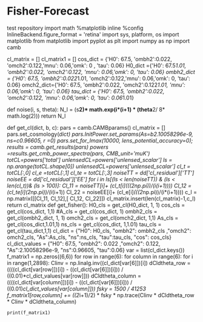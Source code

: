 # Fisher-Forecast
test repository
import math
%matplotlib inline
%config InlineBackend.figure_format = 'retina'
import sys, platform, os
import matplotlib
from matplotlib import pyplot as plt
import numpy as np
import camb


cl_matrix = []
cl_matrix1 = []
cos_dict = {'H0': 67.5, 'ombh2':0.022, 'omch2':0.122,'mnu': 0.06,'omk': 0 , 'tau': 0.06}
H0_dict ={'H0': 67.5*1.01, 'ombh2':0.022, 'omch2':0.122, 'mnu': 0.06,'omk': 0, 'tau': 0.06}
ombh2_dict = {'H0': 67.5, 'ombh2':0.022*1.01, 'omch2':0.122,'mnu': 0.06,'omk': 0, 'tau': 0.06}
omch2_dict={'H0': 67.5, 'ombh2':0.022, 'omch2':0.122*1.01, 'mnu': 0.06,'omk': 0, 'tau': 0.06}
tau_dict = {'H0': 67.5, 'ombh2':0.022, 'omch2':0.122, 'mnu': 0.06,'omk': 0, 'tau': 0.06*1.01}

def  noise(i, s, theta):
        N_l = (s**2)* math.exp(i*(i+1) * (theta**2/ 8* math.log(2)))
        return N_l
    
def get_cl(dict, b, c):
        pars = camb.CAMBparams()
        cl_matrix = []
        pars.set_cosmology(**dict)
        pars.InitPower.set_params(As=b*2.10058296e-9, ns=c*0.96605, r =0)
        pars.set_for_lmax(10000, lens_potential_accuracy=0);
        results = camb.get_results(pars)
        powers =results.get_cmb_power_spectra(pars, CMB_unit='muK')
        totCL=powers['total']
        unlensedCL=powers['unlensed_scalar']
        ls = np.arange(totCL.shape[0])
        unlensedCL=powers['unlensed_scalar']
        cl_t = totCL[:,0]
        cl_e =totCL[:,1]
        cl_te = totCL[:,3]
        noiseTT = dd['cl_residual']['TT']
        noiseEE = dd['cl_residual']['EE']
        for i in ls[(ls < len(noiseTT)) & (ls < len(cl_t))& (ls > 100)]:
            Cl_11 = noiseTT[i]+ (cl_t[i]*(((2*np.pi))/(i*(i+1))))
            Cl_12 = (cl_te[i]*(2*np.pi))/(i*(i+1))
            Cl_22 = noiseEE[i]+ (cl_e[i]*(((2*np.pi))/(i*(i+1))))
            c_l   = np.matrix([[Cl_11,  Cl_12],[ Cl_12, Cl_22]])
            cl_matrix.insert(len(cl_matrix)-1,c_l)
        return cl_matrix
def get_fisher():
    H0_cls = get_cl(H0_dict, 1, 1)
    cos_cls = get_cl(cos_dict, 1,1)
    #A_cls = get_cl(cos_dict, 1)
    ombh2_cls = get_cl(ombh2_dict, 1, 1)
    omch2_cls = get_cl(omch2_dict, 1,1)
    As_cls = get_cl(cos_dict,1.01,1)
    ns_cls = get_cl(cos_dict, 1,1.01)
    tau_cls = get_cl(tau_dict,1,1)
    cl_dict = {"H0": H0_cls, "ombh2": ombh2_cls ,"omch2": omch2_cls, "As":As_cls, "ns":ns_cls, "tau":tau_cls,  "cos": cos_cls}  
    cl_dict_values = {"H0": 67.5, "ombh2": 0.022  ,"omch2": 0.122, "As":2.10058296e-9, "ns":0.96605, "tau":0.06} 
    var = list(cl_dict.keys())
    f_matrix1 = np.zeros((6,6))
    for row in range(6):
        for column in range(6):
            for i in range(1,2898):
                Clinv = np.linalg.inv((cl_dict[var[6]])[i])
                dCldtheta_row = ((((cl_dict[var[row]])[i]) - ((cl_dict[var[6]])[i])) / ((0.01)*cl_dict_values[var[row]]))
                dCldtheta_column = ((((cl_dict[var[column]])[i]) - ((cl_dict[var[6]])[i])) / ((0.01)*cl_dict_values[var[column]]))
                fsky = 1500 / 41253
                f_matrix1[row,column] += ((2*i+1)/2) * fsky * np.trace(Clinv * dCldtheta_row * Clinv * dCldtheta_column)


    print(f_matrix1)
